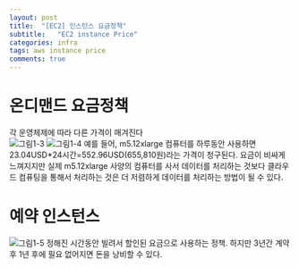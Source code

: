 ```yaml
---
layout: post
title:  "[EC2] 인스턴스 요금정책"
subtitle:   "EC2 instance Price"
categories: infra
tags: aws instance price
comments: true
---
```



# 온디맨드 요금정책
각 운영체제에 따라 다른 가격이 매겨진다  
 ![그림1-3](https://jin-hw.github.io/assets/img/aws/2020-09-11/1-3.PNG)
 ![그림1-4](https://jin-hw.github.io/assets/img/aws/2020-09-11/1-4.PNG)
 예를 들어, m5.12xlarge 컴퓨터를 하루동안 사용하면 23.04USD*24시간=552.96USD(655,810원)라는 가격이 청구된다. 요금이 비싸게 느껴지지만 실제 m5.12xlarge 사양의 컴퓨터를 사서 데이터를 처리하는 것보다 클라우드 컴퓨팅을 통해서 처리하는 것은 더 저렴하게 데이터를 처리하는 방법이 될 수 있다.  

# 예약 인스턴스
 ![그림1-5](https://jin-hw.github.io/assets/img/aws/2020-09-11/1-5.PNG)
정해진 시간동안 빌려서 할인된 요금으로 사용하는 정책. 하지만 3년간 계약 후 1년 후에 필요 없어지면 돈을 낭비할 수 있다.


